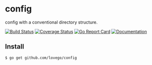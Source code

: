 # config 
config with a conventional directory structure.

[![Build Status](https://github.com/lovego/config/actions/workflows/go.yml/badge.svg)](https://github.com/lovego/config/actions/workflows/go.yml)
[![Coverage Status](https://coveralls.io/repos/github/lovego/config/badge.svg?branch=master)](https://coveralls.io/github/lovego/config)
[![Go Report Card](https://goreportcard.com/badge/github.com/lovego/config?1)](https://goreportcard.com/report/github.com/lovego/config)
[![Documentation](https://pkg.go.dev/badge/github.com/lovego/config)](https://pkg.go.dev/github.com/lovego/config@v0.3.2)

## Install
`$ go get github.com/lovego/config`

